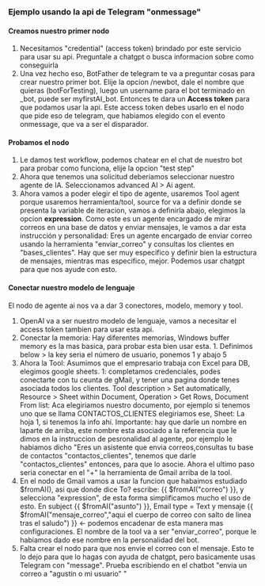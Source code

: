 ### Ejemplo usando la api de Telegram "onmessage"

#### Creamos nuestro primer nodo
1. Necesitamos "credential" (access token) brindado por este servicio para usar su api. Preguntale a chatgpt o busca informacion sobre como conseguirla
2.  Una vez hecho eso, BotFather de telegram te va a preguntar cosas para crear nuestro primer bot. Elije la opcion /newbot, dale el nombre que quieras (botForTesting), luego un username para el bot terminado en _bot, puede ser myfirstAI_bot. Entonces te dara un **Access token** para que podamos usar la api. Este access token debes usarlo en el nodo que pide eso de telegram, que habiamos elegido con el evento onmessage, que va a ser el disparador.

#### Probamos el nodo
1. Le damos test workflow, podemos chatear en el chat de nuestro bot para probar como funciona, elije la opcion "test step" 
2. Ahora que tenemos una solicitud deberiamos seleccionar nuestro agente de IA. Seleccionamos advanced AI > Ai agent. 
3. Ahora vamos a poder elegir el tipo de agente, usaremos Tool agent porque usaremos herramienta/tool, source for va a definir donde se presenta la variable de iteracion, vamos a definirla abajo, elegimos la opcion **expression**. Como este es un agente encargado de mirar correos en una base de datos y enviar mensajes, le vamos a dar esta instrucción y personalidad: Eres un agente encargado de enviar correo usando la herramienta "enviar_correo" y consultas los clientes en "bases_clientes". Hay que ser muy especifico y definir bien la estructura de mensajes, mientras mas especifico, mejor. Podemos usar chatgpt para que nos ayude con esto.

#### Conectar nuestro modelo de lenguaje
El nodo de agente ai nos va a dar 3 conectores, modelo, memory y tool.
1. OpenAI va a ser nuestro modelo de lenguaje, vamos a necesitar el access token tambien para usar esta api. 
2. Conectar la memoria: Hay diferentes memorias, Windows buffer memory es la mas basica, para probar esta bien usar esta. 1. Definimos below > la key seria el número de usuario, ponemos 1 y abajo 5
3. Ahora la Tool: Asumimos que el empresario trabaja con Excel para DB, elegimos google sheets. 1: completamos credenciales, podes conectarte con tu ceunta de gMail, y tener una pagina donde tenes asociada todos los clientes. Tool description > Set automatically, Resource > Sheet within Document, Operation > Get Rows, Document From list: Aca elegiriamos nuestro documento, por ejemplo si tenemos uno que se llama CONTACTOS_CLIENTES elegiriamos ese, Sheet: La hoja 1, si tenemos la info ahí. Importante: hay que darle un nombre en laparte de arriba, este nombre esta asociado a la referencia que le dimos en la instruccion de pesronalidad al agente, por ejemplo le habiamos dicho "Eres un asistente que envia correos,consultas tu base de contactos "contactos_clientes", tenemos que darle "contactos_clientes"  entonces, para que lo asocie.  Ahora el ultimo paso seria conectar en el "+" la herramienta de Gmail arriba de la tool.
4. En el nodo de Gmail vamos a usar la funcion que habaimos estudiado $fromAI(), asi que donde dice To? escribe: {{ $fromAI("correo") }}, y selecciona "expression", de esta forma simplificamos mucho el uso de esto. En subject {{  $fromAI("asunto")  }}, Email type = Text y mensaje {{  $fromAI("mensaje_correo","aqui el cuerpo de correo con salto de linea tras el saludo")  }} <- podemos encadenar de esta manera mas configuraciones. El nombre de la tool va a ser "enviar_correo", porque le habiamos dado ese nombre en la personalidad del bot.
5. Falta crear el nodo para que nos envie el correo con el mensaje. Esto te lo dejo para que lo hagas con ayuda de chatgpt, pero basicamente usas Telegram con "message". Prueba escribiendo en el chatbot "envia un correo a "agustin o mi usuario" "
